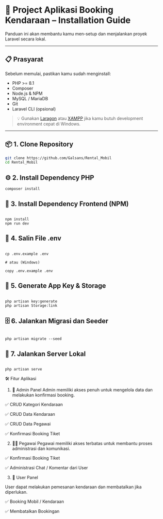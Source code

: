 # 🚗 Project Aplikasi Booking Kendaraan – Installation Guide

Panduan ini akan membantu kamu men-setup dan menjalankan proyek Laravel secara lokal.

---

## 📋 Prasyarat

Sebelum memulai, pastikan kamu sudah menginstall:

-   PHP >= 8.1
-   Composer
-   Node.js & NPM
-   MySQL / MariaDB
-   Git
-   Laravel CLI (opsional)

> 💡 Gunakan [Laragon](https://laragon.org/) atau [XAMPP](https://www.apachefriends.org/index.html) jika kamu butuh development environment cepat di Windows.

---

## 📦 1. Clone Repository

```bash
git clone https://github.com/Galsans/Rental_Mobil
cd Rental_Mobil
```

## ⚙️ 2. Install Dependency PHP

```
composer install

```

## 🎨 3. Install Dependency Frontend (NPM)

```

npm install
npm run dev

```

## 🔑 4. Salin File .env

```

cp .env.example .env

# atau (Windows)

copy .env.example .env

```

## 🔐 5. Generate App Key & Storage

```

php artisan key:generate
php artisan Storage:link

```

## 🗄️ 6. Jalankan Migrasi dan Seeder

```

php artisan migrate --seed

```

## 🏃 7. Jalankan Server Lokal

```

php artisan serve

```

🛠️ Fitur Aplikasi

1. 👤 Admin Panel
   Admin memiliki akses penuh untuk mengelola data dan melakukan konfirmasi booking.

✅ CRUD Kategori Kendaraan

✅ CRUD Data Kendaraan

✅ CRUD Data Pegawai

✅ Konfirmasi Booking Tiket

2. 🧑‍💼 Pegawai
   Pegawai memiliki akses terbatas untuk membantu proses administrasi dan komunikasi.

✅ Konfirmasi Booking Tiket

✅ Administrasi Chat / Komentar dari User

3. 🙋 User Panel

User dapat melakukan pemesanan kendaraan dan membatalkan jika diperlukan.

✅ Booking Mobil / Kendaraan

✅ Membatalkan Bookingan

```

```

